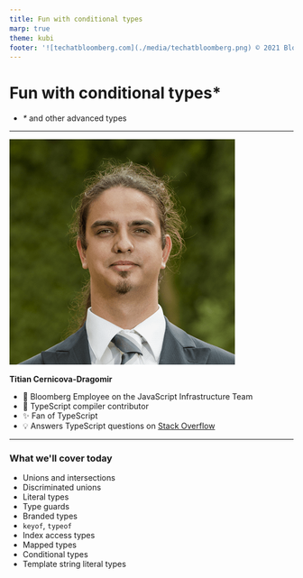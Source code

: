 ```yaml
---
title: Fun with conditional types
marp: true
theme: kubi
footer: '![techatbloomberg.com](./media/techatbloomberg.png) © 2021 Bloomberg Finance L.P. All rights reserved. ![techatbloomberg.com](./media/bloomberg.png)'
---
```


<!-- _class: lead title -->
<!-- _footer: '' -->

# Fun with conditional types*

* _*_ and other advanced types

---


![height:200px](./media/titian-min.png)

**Titian Cernicova-Dragomir**

- 🏢 Bloomberg Employee on the JavaScript Infrastructure Team
- 🧩 TypeScript compiler contributor
- ✨ Fan of TypeScript
- 💡 Answers TypeScript questions on [Stack Overflow](stackoverflow.com)

---

### What we'll cover today

<div class="two-columns">

- Unions and intersections
- Discriminated unions
- Literal types
- Type guards
- Branded types
- `keyof`, `typeof`
- Index access types
- Mapped types
- Conditional types
- Template string literal types

</div>

